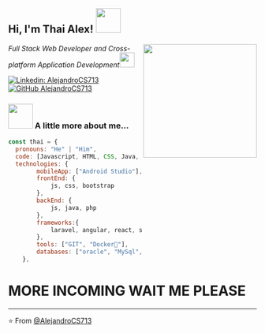 <h2> Hi, I'm Thai Alex! <img src="https://media.giphy.com/media/mGcNjsfWAjY5AEZNw6/giphy.gif" width="50"></h2>
<img align='right' src="https://media.giphy.com/media/ieyl9zmCjO4b4t6qoY/giphy.gif" width="230">
<p><em>Full Stack Web Developer and Cross-platform Application Development<img <img src="https://media.giphy.com/media/WUlplcMpOCEmTGBtBW/giphy.gif" width="30"> 
</em></p>

[![Linkedin: AlejandroCS713](https://img.shields.io/badge/-AlejandroCS713-blue?style=flat-square&logo=Linkedin&logoColor=white&link=https://www.linkedin.com/in/alejandro-carbonell-soriano-a83aa1333/)](https://www.linkedin.com/in/alejandro-carbonell-soriano-a83aa1333/)
[![GitHub AlejandroCS713](https://img.shields.io/github/followers/AlejandroCS713?label=follow&style=social)](https://github.com/AlejandroCS713)


### <img src="https://media.giphy.com/media/VgCDAzcKvsR6OM0uWg/giphy.gif" width="50"> A little more about me...  

```javascript
const thai = {
  pronouns: "He" | "Him",
  code: [Javascript, HTML, CSS, Java, PHP],
  technologies: {
        mobileApp: ["Android Studio"],
        frontEnd: {
            js, css, bootstrap
        },
        backEnd: {
            js, java, php
        },
        frameworks:{
            laravel, angular, react, spring
        },
        tools: ["GIT", "Docker🐳"],
        databases: ["oracle", "MySql", "PostgreSQL"],
    },
```

  <H1>MORE INCOMING WAIT ME PLEASE</H1>

---

⭐️ From [@AlejandroCS713](https://github.com/AlejandroCS713)
